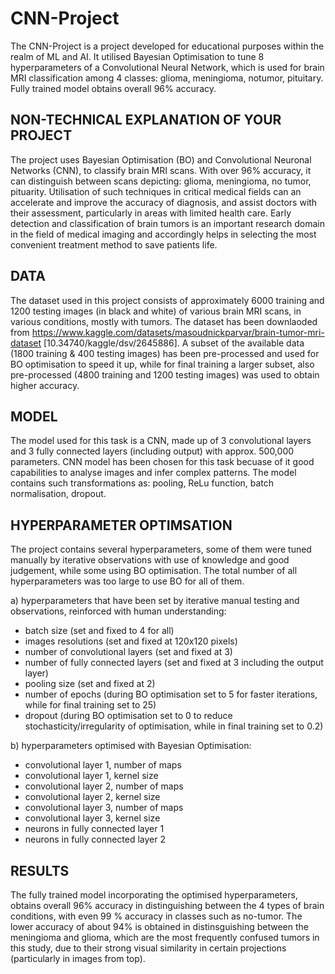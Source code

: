 # CNN-Project
The CNN-Project is a project developed for educational purposes within the realm of ML and AI. It utilised Bayesian Optimisation to tune 8 hyperparameters of a Convolutional Neural Network, which is used for brain MRI classification among 4 classes: glioma, meningioma, notumor, pituitary. Fully trained model obtains overall 96% accuracy.

## NON-TECHNICAL EXPLANATION OF YOUR PROJECT
The project uses Bayesian Optimisation (BO) and Convolutional Neuronal Networks (CNN), to classify brain MRI scans. With over 96% accuracy, it can distinguish between scans depicting: glioma, meningioma, no tumor, pituarity. Utilisation of such techniques in critical medical fields can an accelerate and improve the accuracy of diagnosis, and assist doctors with their assessment, particularly in areas with limited health care. Early detection and classification of brain tumors is an important research domain in the field of medical imaging and accordingly helps in selecting the most convenient treatment method to save patients life.

## DATA
The dataset used in this project consists of approximately 6000 training and 1200 testing images (in black and white) of various brain MRI scans, in various conditions, mostly with tumors. The dataset has been downlaoded from https://www.kaggle.com/datasets/masoudnickparvar/brain-tumor-mri-dataset [10.34740/kaggle/dsv/2645886]. A subset of the available data (1800 training & 400 testing images) has been pre-processed and used for BO optimisation to speed it up, while for final training a larger subset, also pre-processed (4800 training and 1200 testing images) was used to obtain higher accuracy.

## MODEL 
The model used for this task is a CNN, made up of 3 convolutional layers and 3 fully connected layers (including output) with approx. 500,000 parameters. CNN model has been chosen for this task becuase of it good capabilities to analyse images and infer complex patterns. The model contains such transformations as: pooling, ReLu function, batch normalisation, dropout.

## HYPERPARAMETER OPTIMSATION
The project contains several hyperparameters, some of them were tuned manually by iterative observations with use of knowledge and good judgement, while some using BO optimisation. The total number of all hyperparameters was too large to use BO for all of them.

a) hyperparameters that have been set by iterative manual testing and observations, reinforced with human understanding:
- batch size (set and fixed to 4 for all)
- images resolutions (set and fixed at 120x120 pixels)
- number of convolutional layers (set and fixed at 3)
- number of fully connected layers (set and fixed at 3 including the output layer)
- pooling size (set and fixed at 2)
- number of epochs (during BO optimisation set to 5 for faster iterations, while for final training set to 25)
- dropout (during BO optimisation set to 0 to reduce stochasticity/irregularity of optimisation, while in final training set to 0.2)
  
b) hyperparameters optimised with Bayesian Optimisation:
- convolutional layer 1, number of maps
- convolutional layer 1, kernel size
- convolutional layer 2, number of maps
- convolutional layer 2, kernel size
- convolutional layer 3, number of maps
- convolutional layer 3, kernel size
- neurons in fully connected layer 1
- neurons in fully connected layer 2

## RESULTS
The fully trained model incorporating the optimised hyperparameters, obtains overall 96% accuracy in distinguishing between the 4 types of brain conditions, with even 99 % accuracy in classes such as no-tumor. The lower accuracy of about 94% is obtained in distinsguishing between the meningioma and glioma, which are the most frequently confused tumors in this study, due to their strong visual similarity in certain projections (particularly in images from top).
